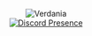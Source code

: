 <p align="center">
  <!--
  **839274509162738/839274509162738** is a ✨ _special_ ✨ repository because its `README.md` (this file) appears on your GitHub profile.
  -->
  <img src="https://cdn.discordapp.com/attachments/1218603664244211745/1239699012404121601/hKQ0SPC.png?ex=6643df2d&is=66428dad&hm=45b391159a4d4b2dfdd5b4a64573c15bce566eee5563297ca75d5577cab236fc&" alt="Verdania">
  <br>
  <a href="https://discord.com/users/:1217485745321803870">
    <img src="https://lanyard.cnrad.dev/api/1217485745321803870?theme=dark&bg=%23000000&animated=true&hideDiscrim=true&borderRadius=20px&idleMessage=Probably%20Wasting%20%Time..." alt="Discord Presence">
  </a>
</p>
